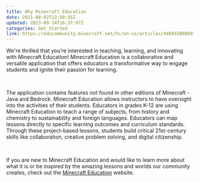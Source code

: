 ```yaml
---
title: Why Minecraft Education
date: 2021-08-02T13:50:55Z
updated: 2023-09-14T16:37:07Z
categories: Get Started
link: https://educommunity.minecraft.net/hc/en-us/articles/4404558086932-Why-Minecraft-Education
---
```


We're thrilled that you’re interested in teaching, learning, and innovating with Minecraft Education! Minecraft Education is a collaborative and versatile application that offers educators a transformative way to engage students and ignite their passion for learning.

 

The application contains features not found in other editions of Minecraft - Java and Bedrock. Minecraft Education allows instructors to have oversight into the activities of their students. Educators in grades K-12 are using Minecraft Education to teach a range of subjects, from history and chemistry to sustainability and foreign languages. Educators can map lessons directly to specific learning outcomes and curriculum standards. Through these project-based lessons, students build critical 21st-century skills like collaboration, creative problem solving, and digital citizenship.

 

If you are new to Minecraft Education and would like to learn more about what it is or be inspired by the amazing lessons and worlds our community creates, check out the [Minecraft Education](http://education.minecraft.net/) website.
